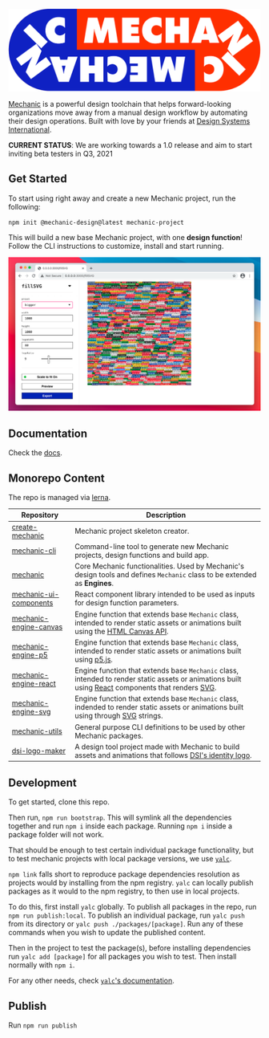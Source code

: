 <p align="center">
  <a href="https://mechanic.design/">
    <img alt="Mechanic Logo" src="https://raw.githubusercontent.com/designsystemsinternational/mechanic/master/doc/logo.png" width="600"
    >
  </a>
</p>

[Mechanic](https://mechanic.design/) is a powerful design toolchain that helps forward-looking organizations move away from a manual design workflow by automating their design operations. Built with love by your friends at [Design Systems International](https://designsystems.international/).

**CURRENT STATUS**: We are working towards a 1.0 release and aim to start inviting beta testers in Q3, 2021

## Get Started

To start using right away and create a new Mechanic project, run the following:

```
npm init @mechanic-design@latest mechanic-project
```

This will build a new base Mechanic project, with one **design function**! Follow the CLI instructions to customize, install and start running.

<p align="center">
  <img alt="Mechanic App Screenshot" src="https://raw.githubusercontent.com/designsystemsinternational/mechanic/master/doc/screenshot.png" width="600">
</p>

## Documentation

Check the [docs](doc/doc.md).

## Monorepo Content

The repo is managed via [lerna](https://github.com/lerna/lerna).

| Repository                                       | Description                                                                                                                                                                                                                        |
| ------------------------------------------------ | ---------------------------------------------------------------------------------------------------------------------------------------------------------------------------------------------------------------------------------- |
| [create-mechanic](packages/create)               | Mechanic project skeleton creator.                                                                                                                                                                                                 |
| [mechanic-cli](packages/cli)                     | Command-line tool to generate new Mechanic projects, design functions and build app.                                                                                                                                               |
| [mechanic](packages/core)                        | Core Mechanic functionalities. Used by Mechanic's design tools and defines `Mechanic` class to be extended as **Engines**.                                                                                                         |
| [mechanic-ui-components](packages/ui-components) | React component library intended to be used as inputs for design function parameters.                                                                                                                                              |
| [mechanic-engine-canvas](packages/engine-canvas) | Engine function that extends base `Mechanic` class, intended to render static assets or animations built using the [HTML Canvas API](https://developer.mozilla.org/en-US/docs/Web/API/Canvas_API).                                 |
| [mechanic-engine-p5](packages/engine-p5)         | Engine function that extends base `Mechanic` class, intended to render static assets or animations built using [p5.js](https://p5js.org/).                                                                                         |
| [mechanic-engine-react](packages/engine-react)   | Engine function that extends base `Mechanic` class, intended to render static assets or animations built using [React](https://reactjs.org/) components that renders [SVG](https://developer.mozilla.org/en-US/docs/Glossary/SVG). |
| [mechanic-engine-svg](packages/engine-svg)       | Engine function that extends base `Mechanic` class, indended to render static assets or animations built using through [SVG](https://developer.mozilla.org/en-US/docs/Glossary/SVG) strings.                                       |
| [mechanic-utils](packages/utils)                 | General purpose CLI definitions to be used by other Mechanic packages.                                                                                                                                                             |
| [dsi-logo-maker](packages/dsi-logo-maker)        | A design tool project made with Mechanic to build assets and animations that follows [DSI's identity logo](https://designsystems.international/).                                                                                  |

## Development

To get started, clone this repo.

Then run, `npm run bootstrap`. This will symlink all the dependencies together and run `npm i` inside each package. Running `npm i` inside a package folder will not work.

That should be enough to test certain individual package functionality, but to test mechanic projects with local package versions, we use [`yalc`](https://github.com/wclr/yalc).

`npm link` falls short to reproduce package dependencies resolution as projects would by installing from the npm registry. `yalc` can locally publish packages as it would to the npm registry, to then use in local projects.

To do this, first install `yalc` globally.
To publish all packages in the repo, run `npm run publish:local`. To publish an individual package, run `yalc push` from its directory or `yalc push ./packages/[package]`. Run any of these commands when you wish to update the published content.

Then in the project to test the package(s), before installing dependencies run `yalc add [package]` for all packages you wish to test. Then install normally with `npm i`.

For any other needs, check [`yalc`'s documentation](https://github.com/wclr/yalc).

## Publish

Run `npm run publish`
